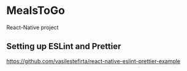 # MealsToGo

React-Native project

## Setting up ESLint and Prettier

https://github.com/vasilestefirta/react-native-eslint-prettier-example
